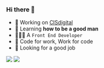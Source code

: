 ### Hi there 👋

- 🔭 Working on [CISdigital](http://cisdigital.cn/)
- 🌱 Learning **how to be a good man**
- 👨🏻‍💻 A `Front End Developer`
- 🎯 Code for work, Work for code
- 👀 Looking for a good job

<span>
  <img src="https://github-readme-stats.vercel.app/api?username=kagawagao&show_icons=true&theme=github" />
  <img src="https://github-readme-stats.vercel.app/api/top-langs/?username=kagawagao&layout=compact" />
</span>

